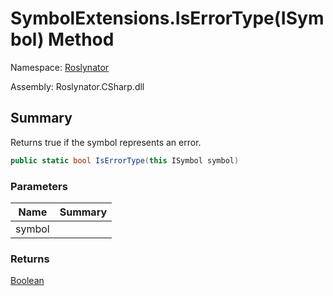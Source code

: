 # SymbolExtensions\.IsErrorType\(ISymbol\) Method

Namespace: [Roslynator](../../README.md)

Assembly: Roslynator\.CSharp\.dll

## Summary

Returns true if the symbol represents an error\.

```csharp
public static bool IsErrorType(this ISymbol symbol)
```

### Parameters

| Name | Summary |
| ---- | ------- |
| symbol | |

### Returns

[Boolean](https://docs.microsoft.com/en-us/dotnet/api/system.boolean)


